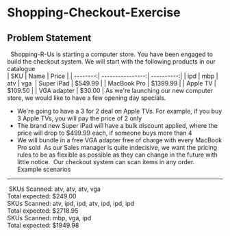 # Shopping-Checkout-Exercise
## Problem Statement
​
​
Shopping-R-Us is starting a computer store. You have been engaged to build the checkout system. We will start with the following products in our catalogue  
​
​
| SKU | Name | Price | | --------:| ----------------:| ----------:|
| ipd | mbp | atv | vga ​
| Super iPad | $549.99 | | MacBook Pro | $1399.99 |
| Apple TV | $109.50 | | VGA adapter | $30.00 |
As we're launching our new computer store, we would like to have a few opening day specials.
​
* We're going to have a 3 for 2 deal on Apple TVs. For example, if you buy 3 Apple TVs, you will pay the price of 2 only
* The brand new Super iPad will have a bulk discount applied, where the price will drop to $499.99 each, if someone buys more than 4
* We will bundle in a free VGA adapter free of charge with every MacBook Pro sold
​
As our Sales manager is quite indecisive, we want the pricing rules to be as flexible as possible as they can change in the future with little notice.
​
Our checkout system can scan items in any order.
​
​
Example scenarios
-----------------
​
SKUs Scanned: atv, atv, atv, vga   
Total expected: $249.00  
​
SKUs Scanned: atv, ipd, ipd, atv, ipd, ipd, ipd   
Total expected: $2718.95  
​
SKUs Scanned: mbp, vga, ipd  
Total expected: $1949.98  
